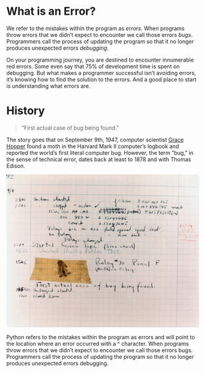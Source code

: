 # What is an Error?

We refer to the mistakes within the program as _errors_. When programs throw errors that we didn’t expect to encounter we call those errors _bugs_. Programmers call the process of updating the program so that it no longer produces unexpected errors _debugging_.

On your programming journey, you are destined to encounter innumerable red errors. Some even say that 75% of development time is spent on debugging. But what makes a programmer successful isn’t avoiding errors, it’s knowing how to find the solution to the errors. And a good place to start is understanding what errors are.

# History

> “First actual case of bug being found.”

The story goes that on September 9th, 1947, computer scientist [Grace Hopper](https://en.wikipedia.org/wiki/Grace_Hopper) found a moth in the Harvard Mark II computer’s logbook and reported the world’s first literal computer bug. However, the term “bug,” in the sense of technical error, dates back at least to 1878 and with Thomas Edison.

![First Bug, 1947](https://raw.githubusercontent.com/Codecademy/codepedia/main/codepedia/errors/first_bug.jpg)

Python refers to the mistakes within the program as errors and will point to the location where an error occurred with a ^ character. When programs throw errors that we didn’t expect to encounter we call those errors bugs. Programmers call the process of updating the program so that it no longer produces unexpected errors debugging.
